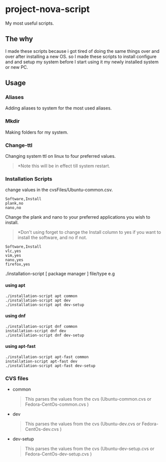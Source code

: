 # project-nova-script

My most useful scripts.

## The why

I made these scripts because i got tired of doing the same things over and over after installing a new OS. so I made these scripts to install configure and and setup my system before I start using it my newly installed system or new PC.

## Usage

### Aliases

Adding aliases to system for the most used aliases.

### Mkdir

Making folders for my system.

### Change-ttl

Changing system ttl on linux to four preferred values.

> \*Note this will be in effect till system restart.

### Installation Scripts

change values in the cvsFiles/Ubuntu-common.csv.

    Software,Install
    plank,no
    nano,no

Change the plank and nano to your preferred applications you wish to install.

> \*Don't using forget to change the Install column to yes if you want to install the software, and no if not.

    Software,Install
    vlc,yes
    vim,yes
    nano,yes
    firefox,yes

./installation-script [ package manager ] file/type
e.g

#### using apt

    ./installation-script apt common
    ./installation-script apt dev
    ./installation-script apt dev-setup

#### using dnf

    ./installation-script dnf common
    installation-script dnf dev
    ./installation-script dnf dev-setup

#### using apt-fast

    ./installation-script apt-fast common
    installation-script apt-fast dev
    ./installation-script apt-fast dev-setup

### CVS files

- common
  > This parses the values from the cvs (Ubuntu-common.cvs or Fedora-CentOs-common.cvs )
- dev
  > This parses the values from the cvs (Ubuntu-dev.cvs or Fedora-CentOs-dev.cvs )
- dev-setup
  > This parses the values from the cvs (Ubuntu-dev-setup.cvs or Fedora-CentOs-dev-setup.cvs )
